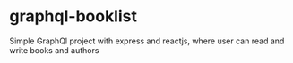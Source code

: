 # graphql-booklist
Simple GraphQl project with express and reactjs, where user can read and write books and authors 
